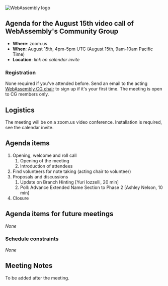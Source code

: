 ![WebAssembly logo](/images/WebAssembly.png)

## Agenda for the August 15th video call of WebAssembly's Community Group

- **Where**: zoom.us
- **When**: August 15th, 4pm-5pm UTC (August 15th, 9am-10am Pacific Time)
- **Location**: *link on calendar invite*

### Registration

None required if you've attended before. Send an email to the acting [WebAssembly CG chair](mailto:webassembly-cg-chair@chromium.org)
to sign up if it's your first time. The meeting is open to CG members only.

## Logistics

The meeting will be on a zoom.us video conference.
Installation is required, see the calendar invite.

## Agenda items

1. Opening, welcome and roll call
    1. Opening of the meeting
    1. Introduction of attendees
1. Find volunteers for note taking (acting chair to volunteer)
1. Proposals and discussions
   1. Update on Branch Hinting [Yuri Iozzelli, 20 min]
   2. Poll: Advance Extended Name Section to Phase 2 [Ashley Nelson, 10 min]
1. Closure

## Agenda items for future meetings

*None*

### Schedule constraints

*None*

## Meeting Notes

To be added after the meeting.
